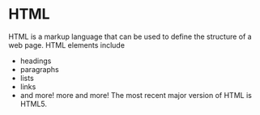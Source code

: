# HTML

HTML is a markup language that can be used to define the structure of a web page. HTML elements include

* headings
* paragraphs
* lists
* links
* and more!
more and more!
The most recent major version of HTML is HTML5.